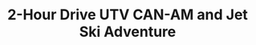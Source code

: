 ---
order: 3
image: "https://cdn.filestackcontent.com/ogwuQCp0SKwuSQJwWAsp/convert?cache=true&compress=true&quality=90&format=webp&w=1000&fit=max"
title: 2-Hour Drive UTV CAN-AM and Jet Ski Adventure
infose: 21+ to Reserve • Kids From 16 & Up Can Ride Along • 2 Hours
link: "https://fareharbor.com/embeds/book/caribbeanrentalspr/items/603760/calendar/2025/10/?asn=fhdn&asn-ref=turisteandoenpuertorico&ref=turisteandoenpuertorico&marketplace=yes&flow=no&full-items=yes"
---